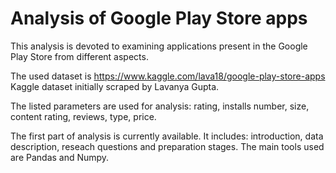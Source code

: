 # Analysis of Google Play Store apps
This analysis is devoted to examining applications present in the Google Play Store from different aspects.

The used dataset is https://www.kaggle.com/lava18/google-play-store-apps Kaggle dataset initially scraped by Lavanya Gupta.

The listed parameters are used for analysis: rating, installs number, size, content rating, reviews, type, price.

The first part of analysis is currently available. It includes: introduction, data description, reseach questions and preparation stages.
The main tools used are Pandas and Numpy.
